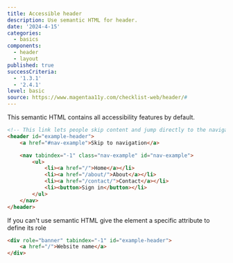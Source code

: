 ```yaml
---
title: Accessible header
description: Use semantic HTML for header.
date: '2024-4-15'
categories:
  - basics
components:
  - header
  - layout
published: true
successCriteria:
  - '1.3.1'
  - '2.4.1'
level: basic
source: https://www.magentaa11y.com/checklist-web/header/#
---
```


This semantic HTML contains all accessibility features by default.

```html
<!-- This link lets people skip content and jump directly to the navigation -->
<header id="example-header">
	<a href="#nav-example">Skip to navigation</a>

	<nav tabindex="-1" class="nav-example" id="nav-example">
		<ul>
			<li><a href="/">Home</a></li>
			<li><a href="/about/">About</a></li>
			<li><a href="/contact/">Contact</a></li>
			<li><button>Sign in</button></li>
		</ul>
	</nav>
</header>
```

If you can't use semantic HTML give the element a specific attribute to define its role

```html
<div role="banner" tabindex="-1" id="example-header">
	<a href="/">Website name</a>
</div>
```
